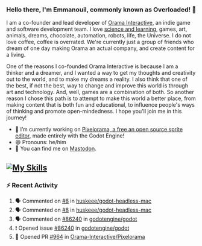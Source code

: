 ### Hello there, I'm Emmanouil, commonly known as Overloaded! 👋
I am a co-founder and lead developer of [Orama Interactive](https://www.oramainteractive.com/), an indie game and software development team. I love [science and learning](https://github.com/OverloadedOrama/KnowledgeBase), games, art, animals, dreams, chocolate, automation, robots, life, the Universe. I do not love coffee, coffee is overrated. We're currently just a group of friends who dream of one day making Orama an actual company, and create content for a living.

One of the reasons I co-founded Orama Interactive is because I am a thinker and a dreamer, and I wanted a way to get my thoughts and creativity out to the world, and to make my dreams a reality. I also think that one of the best, if not the best, way to change and improve this world is through art and technology. And, well, games are a combination of both. So another reason I chose this path is to attempt to make this world a better place, from making content that is both fun and educational, to influence people's ways of thinking and promote open-mindedness. I hope you'll join me in this journey!

- 🔭 I’m currently working on [Pixelorama, a free an open source sprite editor](https://github.com/Orama-Interactive/Pixelorama), made entirely with the Godot Engine!
- 😄 Pronouns: he/him
- 🐘 You can find me on <a rel="me" href="https://mastodon.social/@Overloaded">Mastodon</a>.

[![My Skills](https://skillicons.dev/icons?i=godot,py,cpp,cs,git,linux,html)](https://skillicons.dev)
---

### :zap: Recent Activity

<!--START_SECTION:activity-->
1. 🗣 Commented on [#8](https://github.com/huskeee/godot-headless-mac/pull/8#issuecomment-1860308684) in [huskeee/godot-headless-mac](https://github.com/huskeee/godot-headless-mac)
2. 🗣 Commented on [#8](https://github.com/huskeee/godot-headless-mac/pull/8#issuecomment-1859264258) in [huskeee/godot-headless-mac](https://github.com/huskeee/godot-headless-mac)
3. 🗣 Commented on [#86240](https://github.com/godotengine/godot/issues/86240#issuecomment-1858928142) in [godotengine/godot](https://github.com/godotengine/godot)
4. ❗ Opened issue [#86240](https://github.com/godotengine/godot/issues/86240) in [godotengine/godot](https://github.com/godotengine/godot)
5. 💪 Opened PR [#964](https://github.com/Orama-Interactive/Pixelorama/pull/964) in [Orama-Interactive/Pixelorama](https://github.com/Orama-Interactive/Pixelorama)
<!--END_SECTION:activity-->

<!--
**OverloadedOrama/OverloadedOrama** is a ✨ _special_ ✨ repository because its `README.md` (this file) appears on your GitHub profile.

Here are some ideas to get you started:

- 👯 I’m looking to collaborate on ...
- 🤔 I’m looking for help with ...
- 💬 Ask me about ...
- 📫 How to reach me: ...
- ⚡ Fun fact: ...
-->
